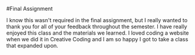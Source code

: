 #Final Assignment

I know this wasn't required in the final assignment, but I really wanted to thank you for all of your feedback throughout the semester. I have really enjoyed this class and the materials we learned. I loved coding a website when we did it in Creative Coding and I am so happy I got to take a class that expanded upon. 

